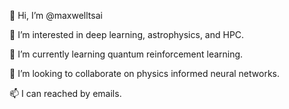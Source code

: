 👋 Hi, I’m @maxwelltsai

👀 I’m interested in deep learning, astrophysics, and HPC.

🌱 I’m currently learning quantum reinforcement learning.

💞️ I’m looking to collaborate on physics informed neural networks.

📫 I can reached by emails.

